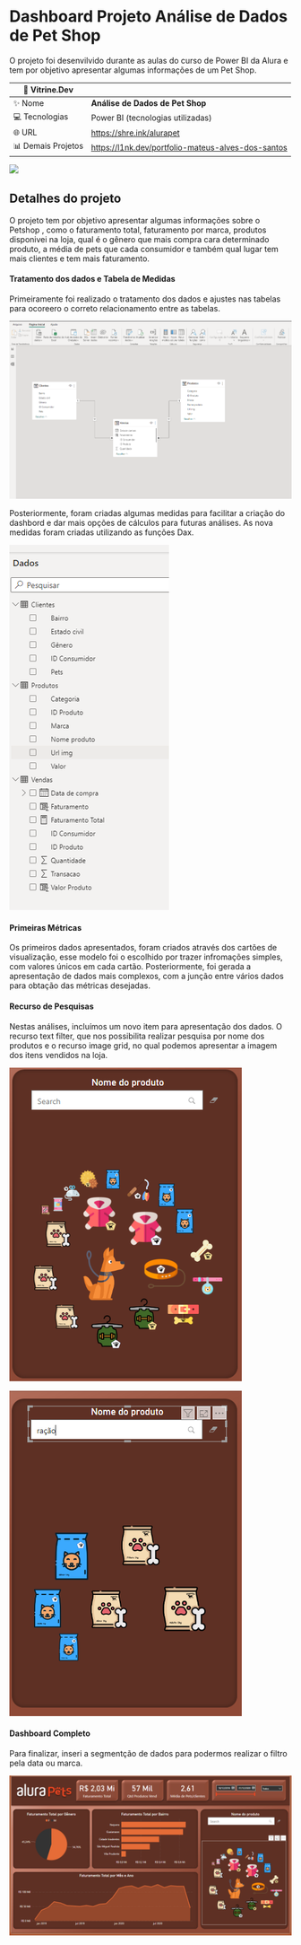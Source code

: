 # Dashboard Projeto Análise de Dados de Pet Shop

O projeto foi desenvilvido durante as aulas do curso de Power BI da Alura e tem por objetivo apresentar algumas informações de um Pet Shop.

| :rocket: Vitrine.Dev |    |
| -------------  | --- |
| :sparkles: Nome        | **Análise de Dados de Pet Shop**
| :computer: Tecnologias | Power BI (tecnologias utilizadas)
| :globe_with_meridians: URL         | https://shre.ink/alurapet
| :bar_chart: Demais Projetos     | https://l1nk.dev/portfolio-mateus-alves-dos-santos


<!-- Inserir imagem com a #vitrinedev ao final do link -->
![](https://github.com/gitmattalves/analise_de-dados_petshop/blob/main/alurapet.avif#vitrinedev)

## Detalhes do projeto

O projeto tem por objetivo apresentar algumas informações sobre o Petshop , como o faturamento total, faturamento por marca, produtos disponivei na loja,  qual é o gênero que mais compra cara determinado produto, a média de pets que cada consumidor e também qual lugar tem mais clientes e tem mais faturamento.

#### Tratamento dos dados e Tabela de Medidas
Primeiramente foi realizado o tratamento dos dados e ajustes nas tabelas para ocoreero o correto relacionamento entre as tabelas.

![](https://github.com/gitmattalves/analise_de-dados_petshop/blob/main/Relacionamentos.png#vitrinedev)

Posteriormente, foram criadas algumas medidas para facilitar a criação do dashbord e dar mais opções de cálculos para futuras análises. As nova medidas foram criadas utilizando as funções Dax.

![](https://github.com/gitmattalves/analise_de-dados_petshop/blob/main/Tabelas_de_medidas.png#vitrinedev)


#### Primeiras Métricas
Os primeiros dados apresentados, foram criados através dos cartões de visualização, esse modelo foi o escolhido por trazer infromações simples, com valores únicos em cada cartão.
Posteriormente, foi gerada a apresentação de dados mais complexos, com a junção entre vários dados para obtação das métricas desejadas.

#### Recurso de Pesquisas 
Nestas análises, incluímos um novo item para apresentação dos dados. O recurso text filter, que nos possibilita realizar pesquisa por nome dos produtos e o recurso image grid, no qual podemos apresentar a imagem dos itens vendidos na loja.

![](https://github.com/gitmattalves/analise_de-dados_petshop/blob/main/pesquisas.png#vitrinedev)

![](https://github.com/gitmattalves/analise_de-dados_petshop/blob/main/pesquisa%20de%20itens.png#vitrinedev)

#### Dashboard Completo

Para finalizar, inseri a segmentção de dados para podermos realizar o filtro pela data ou marca.

![](https://github.com/gitmattalves/analise_de-dados_petshop/blob/main/dash_completo.png#vitrinedev)
